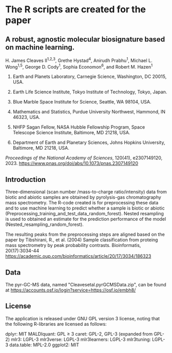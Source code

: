 
# The R scripts are created for the paper

## A robust, agnostic molecular biosignature based on machine learning. 
H. James Cleaves II<sup>1,2,3</sup>, Grethe Hystad<sup>4</sup>, Anirudh Prabhu<sup>1</sup>, Michael L. Wong<sup>1,5</sup>, George D. Cody<sup>1</sup>, Sophia Economon<sup>6</sup>, and Robert M. Hazen<sup>1</sup>

1. Earth and Planets Laboratory, Carnegie Science, Washington, DC 20015, USA.
   
3. Earth Life Science Institute, Tokyo Institute of Technology, Tokyo, Japan.
   
5. Blue Marble Space Institute for Science, Seattle, WA 98104, USA.
 
7. Mathematics and Statistics, Purdue University Northwest, Hammond, IN 46323, USA.
   
9. NHFP Sagan Fellow, NASA Hubble Fellowship Program, Space Telescope Science Institute, Baltimore, MD 21218, USA.
    
11. Department of Earth and Planetary Sciences, Johns Hopkins University, Baltimore, MD 21218, USA.

*Proceedings of the National Academy of Sciences*, 120(41), e2307149120,
2023. https://www.pnas.org/doi/abs/10.1073/pnas.2307149120

## Introduction
Three-dimensional (scan number /mass-to-charge ratio/intensity) data from biotic and abiotic samples are obtained by pyrolysis-gas chromatography mass spectrometry. The R-code created is for preprocessing these data and to use machine learning to predict whether a sample is biotic or abiotic (Preprocessing_training_and_test_data_random_forest).
Nested resampling is used to obtained an estimate for the prediction performance of the model (Nested_resampling_random_forest).

The resulting peaks from the preprocessing steps are aligned based on the paper by 
Tibshirani, R., et al. (2004) 
Sample classification from proteing mass spectrometry by peak probability contrasts.
Bioinformatis, 20(17):3034-44
https://academic.oup.com/bioinformatics/article/20/17/3034/186323

## Data
The pyr-GC-MS data, named "Cleavesetal.pyrGCMSData.zip", can be found at https://accounts.osf.io/login?service=https://osf.io/embh8/

## License
The application is released under GNU GPL version 3 license, noting that the following R-libraries are licensed as follows:

dplyr: MIT
MALDIquant: GPL ≥ 3
caret: GPL-2, GPL-3 (expanded from GPL-2)
mlr3: LGPL-3
mlr3verse: LGPL-3
mlr3learners: LGPL-3
mlr3tuning: LGPL-3
data.table: MPL-2.0
ggplot2: MIT
